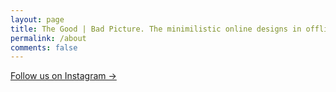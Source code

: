 ```yaml
---
layout: page
title: The Good | Bad Picture. The minimilistic online designs in offline world.
permalink: /about
comments: false
---
```



<a target="_blank" href="https://instagram.com/badd_rawings" class="btn btn-dark"> Follow us on Instagram &rarr;</a>